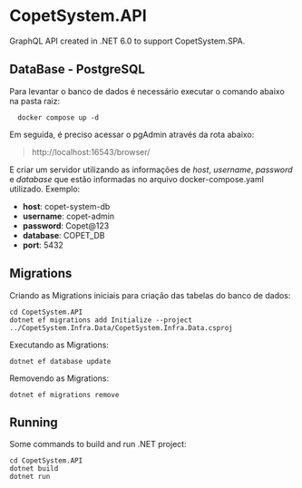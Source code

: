 # CopetSystem.API
GraphQL API created in .NET 6.0 to support CopetSystem.SPA.

## DataBase - PostgreSQL
Para levantar o banco de dados é necessário executar o comando abaixo na pasta raiz:
```
  docker compose up -d
```
Em seguida, é preciso acessar o pgAdmin através da rota abaixo:
>http://localhost:16543/browser/

E criar um servidor utilizando as informações de *host*, *username*, *password* e *database* que estão informadas no arquivo docker-compose.yaml utilizado.
Exemplo:
- **host**: copet-system-db
- **username**: copet-admin
- **password**: Copet@123
- **database**: COPET_DB
- **port**: 5432

## Migrations
Criando as Migrations iniciais para criação das tabelas do banco de dados:
```
cd CopetSystem.API
dotnet ef migrations add Initialize --project ../CopetSystem.Infra.Data/CopetSystem.Infra.Data.csproj
```

Executando as Migrations:
```
dotnet ef database update
```

Removendo as Migrations:
```
dotnet ef migrations remove
```

## Running
Some commands to build and run .NET project:
```
cd CopetSystem.API
dotnet build 
dotnet run
```
